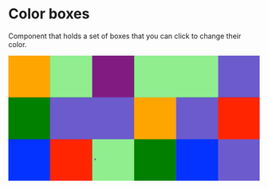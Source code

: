 
# Color boxes

Component that holds a set of boxes that you can click to change their color.

![ColorBoxes Screenshot](../images/ColorBoxes.gif)
